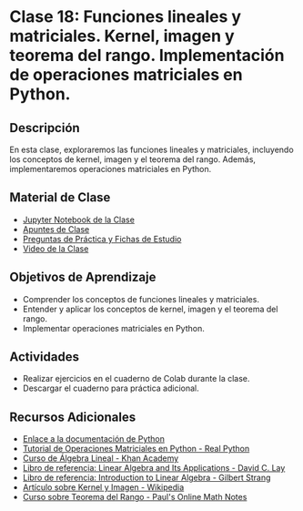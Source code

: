 # Clase 18: Funciones lineales y matriciales. Kernel, imagen y teorema del rango. Implementación de operaciones matriciales en Python.

## Descripción
En esta clase, exploraremos las funciones lineales y matriciales, incluyendo los conceptos de kernel, imagen y el teorema del rango. Además, implementaremos operaciones matriciales en Python.

## Material de Clase
- [Jupyter Notebook de la Clase](ENLACE_AL_JUPYTER_NOTEBOOK)
- [Apuntes de Clase](ENLACE_A_LOS_APUNTES)
- [Preguntas de Práctica y Fichas de Estudio](ENLACE_A_PREGUNTAS_Y_FICHAS)
- [Video de la Clase](ENLACE_AL_VIDEO)

## Objetivos de Aprendizaje
- Comprender los conceptos de funciones lineales y matriciales.
- Entender y aplicar los conceptos de kernel, imagen y el teorema del rango.
- Implementar operaciones matriciales en Python.

## Actividades
- Realizar ejercicios en el cuaderno de Colab durante la clase.
- Descargar el cuaderno para práctica adicional.

## Recursos Adicionales
- [Enlace a la documentación de Python](https://docs.python.org/)
- [Tutorial de Operaciones Matriciales en Python - Real Python](https://realpython.com/numpy-tutorial/)
- [Curso de Álgebra Lineal - Khan Academy](https://www.khanacademy.org/math/linear-algebra)
- [Libro de referencia: Linear Algebra and Its Applications - David C. Lay](https://www.pearson.com/store/p/linear-algebra-and-its-applications/P100000142304)
- [Libro de referencia: Introduction to Linear Algebra - Gilbert Strang](https://math.mit.edu/~gs/linearalgebra/)
- [Artículo sobre Kernel y Imagen - Wikipedia](https://en.wikipedia.org/wiki/Kernel_(linear_algebra))
- [Curso sobre Teorema del Rango - Paul's Online Math Notes](https://tutorial.math.lamar.edu/classes/linearalgebra/Rank.aspx)

